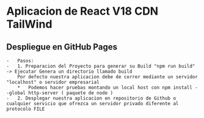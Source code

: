 #   Aplicacion de React V18 CDN TailWind

##  Despliegue en GitHub Pages
    -   Pasos:
    -   1. Preparacion del Proyecto para generar su Build "npm run build" -> Ejecutar Genera un directorio llamado build
        Por defecto nuestra aplicacion debe de correr mediante un servidor "localhost" o servidor empresarial
        *   Podemos hacer pruebas montando un local host con npm install --global http-server ( paquete de node )
    -   2. Desplegar nuestra aplicacion en repositorio de Github o cualquier servicio que ofrezca un servidor privado diferente al protocolo FILE